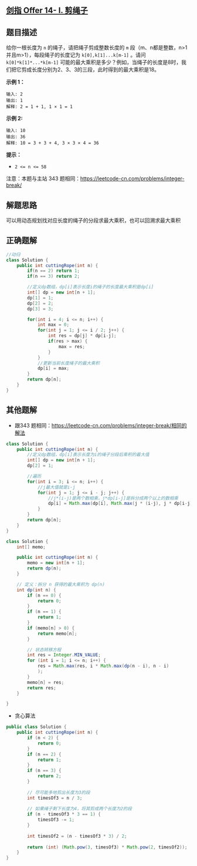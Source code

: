 ## [剑指 Offer 14- I. 剪绳子](https://leetcode.cn/problems/jian-sheng-zi-lcof/)





## 题目描述

给你一根长度为 `n` 的绳子，请把绳子剪成整数长度的 `m` 段（m、n都是整数，n>1并且m>1），每段绳子的长度记为 `k[0],k[1]...k[m-1]` 。请问 `k[0]*k[1]*...*k[m-1]` 可能的最大乘积是多少？例如，当绳子的长度是8时，我们把它剪成长度分别为2、3、3的三段，此时得到的最大乘积是18。

**示例 1：**

```
输入: 2
输出: 1
解释: 2 = 1 + 1, 1 × 1 = 1
```

**示例 2:**

```
输入: 10
输出: 36
解释: 10 = 3 + 3 + 4, 3 × 3 × 4 = 36
```

**提示：**

- `2 <= n <= 58`

注意：本题与主站 343 题相同：https://leetcode-cn.com/problems/integer-break/







## 解题思路

可以用动态规划找对应长度的绳子的分段求最大乘积，也可以回溯求最大乘积





## 正确题解

````java
//动归
class Solution {
    public int cuttingRope(int n) {
        if(n == 2) return 1;
        if(n == 3) return 2;

        //定义dp数组，dp[i]表示长度i的绳子的长度最大乘积是dp[i]
        int[] dp = new int[n + 1];
        dp[1] = 1;
        dp[2] = 2;
        dp[3] = 3;

        for(int i = 4; i <= n; i++) {
            int max = 0;
            for(int j = 1; j <= i / 2; j++) {
                int res = dp[j] * dp[i-j];
                if(res > max) {
                    max = res;
                }
            }
            //更新当前长度绳子的最大乘积
            dp[i] = max;
        }
        return dp[n];
    }
}
````







## 其他题解

* 跟343 题相同：https://leetcode-cn.com/problems/integer-break/相同的解法

````java
class Solution {
    public int cuttingRope(int n) {
        //定义dp数组，dp[i]表示长度为i的绳子分段后乘积的最大值
        int[] dp = new int[n + 1];
        dp[2] = 1;

        //遍历
        for(int i = 3; i <= n; i++) {
            //j最大值就是i-j
            for(int j = 1; j <= i - j; j++) {
                //j*(i-j)是两个数相乘，j*dp[i-j]是拆分成两个以上的数相乘
                dp[i] = Math.max(dp[i], Math.max(j * (i-j), j * dp[i-j]));
            }
        }
        return dp[n];
    }
}
````





```java
class Solution {
    int[] memo;

    public int cuttingRope(int n) {
        memo = new int[n + 1];
        return dp(n);
    }

    // 定义：拆分 n 获得的最大乘积为 dp(n)
    int dp(int n) {
        if (n == 0) {
            return 0;
        }
        if (n == 1) {
            return 1;
        }
        if (memo[n] > 0) {
            return memo[n];
        }

        // 状态转移方程
        int res = Integer.MIN_VALUE;
        for (int i = 1; i <= n; i++) {
            res = Math.max(res, i * Math.max(dp(n - i), n - i)
            );
        }
        memo[n] = res;
        return res;
    }

}
```



* 贪心算法

```java
public class Solution {
    public int cuttingRope(int n) {
        if (n < 2) {
            return 0;
        }
        if (n == 2) {
            return 1;
        }
        if (n == 3) {
            return 2;
        }
        
        // 尽可能多地剪出长度为3的段
        int timesOf3 = n / 3;
        
        // 如果绳子剩下长度为4，将其剪成两个长度为2的段
        if (n - timesOf3 * 3 == 1) {
            timesOf3 -= 1;
        }
        
        int timesOf2 = (n - timesOf3 * 3) / 2;
        
        return (int) (Math.pow(3, timesOf3) * Math.pow(2, timesOf2));
    }
}
```

